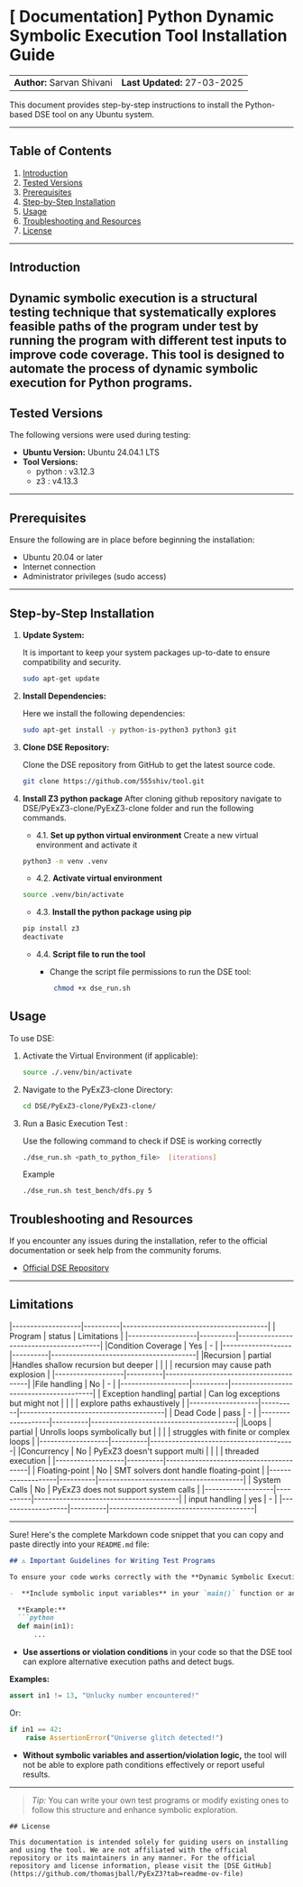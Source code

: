 # [ Documentation] Python Dynamic Symbolic Execution Tool Installation Guide

<table width="100%">
  <tr>
    <td><strong>Author:</strong> Sarvan Shivani</td>
    <td align="right"><strong>Last Updated:</strong> 27-03-2025</td>
  </tr>
</table>

This document provides step-by-step instructions to install the Python-based DSE tool on any Ubuntu system.

---

## Table of Contents

1. [Introduction](#introduction)
2. [Tested Versions](#tested-versions)
3. [Prerequisites](#prerequisites)
4. [Step-by-Step Installation](#step-by-step-installation)
6. [Usage](#usage)
7. [Troubleshooting and Resources](#troubleshooting-and-resources)
8. [License](#license)

---

## Introduction

Dynamic symbolic execution is a structural testing technique that systematically explores feasible paths of the program under test by running the program with different test
inputs to improve code coverage. This tool is designed to automate the process of dynamic symbolic execution for Python programs.
---

## Tested Versions

The following versions were used during testing:

- **Ubuntu Version:** Ubuntu 24.04.1 LTS
- **Tool Versions:**
  - python : v3.12.3
  - z3 : v4.13.3

---


## Prerequisites

Ensure the following are in place before beginning the installation:

- Ubuntu 20.04 or later
- Internet connection
- Administrator privileges (sudo access)

---

## Step-by-Step Installation

1. **Update System:**

   It is important to keep your system packages up-to-date to ensure compatibility and security.

   ```bash
   sudo apt-get update
   ```

2. **Install Dependencies:**

   Here we install the following dependencies:

   ```bash
   sudo apt-get install -y python-is-python3 python3 git 
   ```

3. **Clone DSE Repository:**

   Clone the DSE repository from GitHub to get the latest source code.

   ```bash
   git clone https://github.com/555shiv/tool.git
   ```

4. **Install Z3 python package**
    After cloning github repository navigate to DSE/PyExZ3-clone/PyExZ3-clone folder and run the following commands.
    - 4.1. **Set up python virtual environment**
   Create a new virtual environment and activate it
   ```bash
   python3 -m venv .venv
   ```
   - 4.2. **Activate virtual environment**
   ```bash
   source .venv/bin/activate
   ```
   
    - 4.3. **Install the python package using pip**

    ```bash
   pip install z3
   deactivate
   ```



   - 4.4. **Script file to run the tool**
        - Change the script file permissions to run the DSE tool:

            ```bash
             chmod +x dse_run.sh
            ```

   
## Usage

To use DSE:

1. Activate the Virtual Environment (if applicable):

   ```bash
   source ./.venv/bin/activate
   ```

2. Navigate to the PyExZ3-clone Directory:

   ```bash
   cd DSE/PyExZ3-clone/PyExZ3-clone/
   ```

3. Run a Basic Execution Test :

   Use the following command to check if DSE is working correctly

   ```bash
   ./dse_run.sh <path_to_python_file>  [iterations]
   ```

   Example

   ```bash
   ./dse_run.sh test_bench/dfs.py 5
   ```

## Troubleshooting and Resources

If you encounter any issues during the installation, refer to the official documentation or seek help from the community forums.

- [Official DSE Repository](https://github.com/thomasjball/PyExZ3.git)

---

## Limitations
|-------------------|----------|----------------------------------------|
| Program           | status   |   Limitations                          |
|-------------------|----------|----------------------------------------|
|Condition Coverage | Yes      | -                                      |
|-------------------|----------|----------------------------------------|
|Recursion          | partial  |Handles shallow recursion but deeper    |
|                   |          |   recursion may cause path explosion   |
|-------------------|----------|----------------------------------------|
|File handling      | No       | -                                      |
|-------------------|----------|----------------------------------------|
| Exception handling| partial  | Can log exceptions but might not       |
|                   |          | explore paths exhaustively             |
|-------------------|----------|----------------------------------------|
| Dead Code         | pass     | -                                      |
|-------------------|----------|----------------------------------------|
|Loops              | partial  | Unrolls loops symbolically but         |
|                   |          | struggles with finite or complex loops |
|-------------------|----------|----------------------------------------|
|Concurrency        | No       | PyExZ3 doesn't support multi           |
|                   |          |    threaded execution                  |
|-------------------|----------|----------------------------------------|
| Floating-point    | No       | SMT solvers dont handle floating-point |
|-------------------|----------|----------------------------------------|
| System Calls      | No       | PyExZ3 does not support system calls   |
|-------------------|----------|----------------------------------------|
| input handling    | yes      | -                                      |
|-------------------|----------|----------------------------------------|


---
Sure! Here's the complete Markdown code snippet that you can copy and paste directly into your `README.md` file:

```markdown
## ⚠ Important Guidelines for Writing Test Programs

To ensure your code works correctly with the **Dynamic Symbolic Execution (DSE) tool**, please follow these requirements:

-  **Include symbolic input variables** in your `main()` function or any defined entry point.

  **Example:**
  ```python
  def main(in1):
      ...
  ```

-  **Use assertions or violation conditions** in your code so that the DSE tool can explore alternative execution paths and detect bugs.

  **Examples:**
  ```python
  assert in1 != 13, "Unlucky number encountered!"
  ```

  Or:
  ```python
  if in1 == 42:
      raise AssertionError("Universe glitch detected!")
  ```

-  **Without symbolic variables and assertion/violation logic,** the tool will not be able to explore path conditions effectively or report useful results.

---

>  *Tip:* You can write your own test programs or modify existing ones to follow this structure and enhance symbolic exploration.
```
## License

This documentation is intended solely for guiding users on installing and using the tool. We are not affiliated with the official  repository or its maintainers in any manner. For the official repository and license information, please visit the [DSE GitHub](https://github.com/thomasjball/PyExZ3?tab=readme-ov-file)



